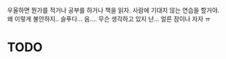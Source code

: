 우울하면 뭔가를 적거나 공부를 하거나 책을 읽자. 사람에 기대지 않는 연습을 할거야.
왜 이렇게 불안하지..
슬푸다… 음…. 무슨 생각하고 있지 난…
얼른 잠이나 자자 ㅠ

# TODO
